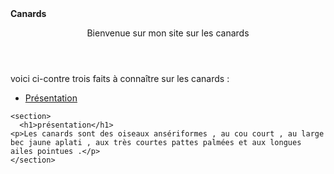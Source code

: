 <!DOCTYPE html>
<html lang="fr">
  <head>
    <strong>Canards</strong>
  </head>
  <body>
    <header>
      <p>Bienvenue sur mon site sur les canards</p>
  </header>
  <p>voici ci-contre trois faits à connaître sur les canards :</p>
    <nav>
      <ul>
        <li><a href="#">Présentation</a></li>
      </ul>
    </nav>
  
	
  
    <section>
      <h1>présentation</h1>
	<p>Les canards sont des oiseaux ansériformes , au cou court , au large bec jaune aplati , aux très courtes pattes palmées et aux longues ailes pointues .</p>
    </section> 
  	  
  
